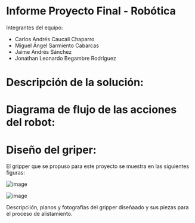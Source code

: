 # Informe Proyecto Final - Robótica
Integrantes del equipo:

- Carlos Andrés Caucali Chaparro
- Miguel Ángel Sarmiento Cabarcas
- Jaime Andrés Sánchez 
- Jonathan Leonardo Begambre Rodríguez

# Descripción de la solución:


# Diagrama de flujo de las acciones del robot:

# Dise­ño del griper:
El gripper que se propuso para este proyecto se muestra en las siguientes figuras:

![image](https://github.com/jlbegambrer/Robotic-Laboratory-2023-2/assets/70650382/45db15da-20e7-4497-846f-8789eb3985b8)

![image](https://github.com/jlbegambrer/Robotic-Laboratory-2023-2/assets/70650382/5a1ade56-a76c-49d4-9074-55f398cc6ed6)


Descripciión, planos y fotografías del gripper diseñaado y sus piezas para el proceso de alistamiento. 
